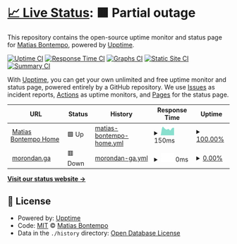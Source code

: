 # [📈 Live Status](https://matiasbontempo.github.io/upptime): <!--live status--> **🟧 Partial outage**

This repository contains the open-source uptime monitor and status page for [Matias Bontempo](https://matiasbontempo.github.io/upptime), powered by [Upptime](https://github.com/upptime/upptime).

[![Uptime CI](https://github.com/matiasbontempo/upptime/workflows/Uptime%20CI/badge.svg)](https://github.com/matiasbontempo/upptime/actions?query=workflow%3A%22Uptime+CI%22)
[![Response Time CI](https://github.com/matiasbontempo/upptime/workflows/Response%20Time%20CI/badge.svg)](https://github.com/matiasbontempo/upptime/actions?query=workflow%3A%22Response+Time+CI%22)
[![Graphs CI](https://github.com/matiasbontempo/upptime/workflows/Graphs%20CI/badge.svg)](https://github.com/matiasbontempo/upptime/actions?query=workflow%3A%22Graphs+CI%22)
[![Static Site CI](https://github.com/matiasbontempo/upptime/workflows/Static%20Site%20CI/badge.svg)](https://github.com/matiasbontempo/upptime/actions?query=workflow%3A%22Static+Site+CI%22)
[![Summary CI](https://github.com/matiasbontempo/upptime/workflows/Summary%20CI/badge.svg)](https://github.com/matiasbontempo/upptime/actions?query=workflow%3A%22Summary+CI%22)

With [Upptime](https://upptime.js.org), you can get your own unlimited and free uptime monitor and status page, powered entirely by a GitHub repository. We use [Issues](https://github.com/matiasbontempo/upptime/issues) as incident reports, [Actions](https://github.com/matiasbontempo/upptime/actions) as uptime monitors, and [Pages](https://matiasbontempo.github.io/upptime) for the status page.

<!--start: status pages-->
<!-- This summary is generated by Upptime (https://github.com/upptime/upptime) -->
<!-- Do not edit this manually, your changes will be overwritten -->
<!-- prettier-ignore -->
| URL | Status | History | Response Time | Uptime |
| --- | ------ | ------- | ------------- | ------ |
| <img alt="" src="https://icons.duckduckgo.com/ip3/matiasbontempo.com.ico" height="13"> [Matias Bontempo Home](https://matiasbontempo.com) | 🟩 Up | [matias-bontempo-home.yml](https://github.com/matiasbontempo/upptime/commits/HEAD/history/matias-bontempo-home.yml) | <details><summary><img alt="Response time graph" src="./graphs/matias-bontempo-home/response-time-week.png" height="20"> 150ms</summary><br><a href="https://matiasbontempo.github.io/upptime/history/matias-bontempo-home"><img alt="Response time 140" src="https://img.shields.io/endpoint?url=https%3A%2F%2Fraw.githubusercontent.com%2Fmatiasbontempo%2Fupptime%2FHEAD%2Fapi%2Fmatias-bontempo-home%2Fresponse-time.json"></a><br><a href="https://matiasbontempo.github.io/upptime/history/matias-bontempo-home"><img alt="24-hour response time 170" src="https://img.shields.io/endpoint?url=https%3A%2F%2Fraw.githubusercontent.com%2Fmatiasbontempo%2Fupptime%2FHEAD%2Fapi%2Fmatias-bontempo-home%2Fresponse-time-day.json"></a><br><a href="https://matiasbontempo.github.io/upptime/history/matias-bontempo-home"><img alt="7-day response time 150" src="https://img.shields.io/endpoint?url=https%3A%2F%2Fraw.githubusercontent.com%2Fmatiasbontempo%2Fupptime%2FHEAD%2Fapi%2Fmatias-bontempo-home%2Fresponse-time-week.json"></a><br><a href="https://matiasbontempo.github.io/upptime/history/matias-bontempo-home"><img alt="30-day response time 151" src="https://img.shields.io/endpoint?url=https%3A%2F%2Fraw.githubusercontent.com%2Fmatiasbontempo%2Fupptime%2FHEAD%2Fapi%2Fmatias-bontempo-home%2Fresponse-time-month.json"></a><br><a href="https://matiasbontempo.github.io/upptime/history/matias-bontempo-home"><img alt="1-year response time 139" src="https://img.shields.io/endpoint?url=https%3A%2F%2Fraw.githubusercontent.com%2Fmatiasbontempo%2Fupptime%2FHEAD%2Fapi%2Fmatias-bontempo-home%2Fresponse-time-year.json"></a></details> | <details><summary><a href="https://matiasbontempo.github.io/upptime/history/matias-bontempo-home">100.00%</a></summary><a href="https://matiasbontempo.github.io/upptime/history/matias-bontempo-home"><img alt="All-time uptime 99.99%" src="https://img.shields.io/endpoint?url=https%3A%2F%2Fraw.githubusercontent.com%2Fmatiasbontempo%2Fupptime%2FHEAD%2Fapi%2Fmatias-bontempo-home%2Fuptime.json"></a><br><a href="https://matiasbontempo.github.io/upptime/history/matias-bontempo-home"><img alt="24-hour uptime 100.00%" src="https://img.shields.io/endpoint?url=https%3A%2F%2Fraw.githubusercontent.com%2Fmatiasbontempo%2Fupptime%2FHEAD%2Fapi%2Fmatias-bontempo-home%2Fuptime-day.json"></a><br><a href="https://matiasbontempo.github.io/upptime/history/matias-bontempo-home"><img alt="7-day uptime 100.00%" src="https://img.shields.io/endpoint?url=https%3A%2F%2Fraw.githubusercontent.com%2Fmatiasbontempo%2Fupptime%2FHEAD%2Fapi%2Fmatias-bontempo-home%2Fuptime-week.json"></a><br><a href="https://matiasbontempo.github.io/upptime/history/matias-bontempo-home"><img alt="30-day uptime 100.00%" src="https://img.shields.io/endpoint?url=https%3A%2F%2Fraw.githubusercontent.com%2Fmatiasbontempo%2Fupptime%2FHEAD%2Fapi%2Fmatias-bontempo-home%2Fuptime-month.json"></a><br><a href="https://matiasbontempo.github.io/upptime/history/matias-bontempo-home"><img alt="1-year uptime 100.00%" src="https://img.shields.io/endpoint?url=https%3A%2F%2Fraw.githubusercontent.com%2Fmatiasbontempo%2Fupptime%2FHEAD%2Fapi%2Fmatias-bontempo-home%2Fuptime-year.json"></a></details>
| <img alt="" src="https://icons.duckduckgo.com/ip3/status.morondan.ga.ico" height="13"> [morondan.ga](https://status.morondan.ga) | 🟥 Down | [morondan-ga.yml](https://github.com/matiasbontempo/upptime/commits/HEAD/history/morondan-ga.yml) | <details><summary><img alt="Response time graph" src="./graphs/morondan-ga/response-time-week.png" height="20"> 0ms</summary><br><a href="https://matiasbontempo.github.io/upptime/history/morondan-ga"><img alt="Response time 0" src="https://img.shields.io/endpoint?url=https%3A%2F%2Fraw.githubusercontent.com%2Fmatiasbontempo%2Fupptime%2FHEAD%2Fapi%2Fmorondan-ga%2Fresponse-time.json"></a><br><a href="https://matiasbontempo.github.io/upptime/history/morondan-ga"><img alt="24-hour response time 0" src="https://img.shields.io/endpoint?url=https%3A%2F%2Fraw.githubusercontent.com%2Fmatiasbontempo%2Fupptime%2FHEAD%2Fapi%2Fmorondan-ga%2Fresponse-time-day.json"></a><br><a href="https://matiasbontempo.github.io/upptime/history/morondan-ga"><img alt="7-day response time 0" src="https://img.shields.io/endpoint?url=https%3A%2F%2Fraw.githubusercontent.com%2Fmatiasbontempo%2Fupptime%2FHEAD%2Fapi%2Fmorondan-ga%2Fresponse-time-week.json"></a><br><a href="https://matiasbontempo.github.io/upptime/history/morondan-ga"><img alt="30-day response time 0" src="https://img.shields.io/endpoint?url=https%3A%2F%2Fraw.githubusercontent.com%2Fmatiasbontempo%2Fupptime%2FHEAD%2Fapi%2Fmorondan-ga%2Fresponse-time-month.json"></a><br><a href="https://matiasbontempo.github.io/upptime/history/morondan-ga"><img alt="1-year response time 0" src="https://img.shields.io/endpoint?url=https%3A%2F%2Fraw.githubusercontent.com%2Fmatiasbontempo%2Fupptime%2FHEAD%2Fapi%2Fmorondan-ga%2Fresponse-time-year.json"></a></details> | <details><summary><a href="https://matiasbontempo.github.io/upptime/history/morondan-ga">0.00%</a></summary><a href="https://matiasbontempo.github.io/upptime/history/morondan-ga"><img alt="All-time uptime 18.41%" src="https://img.shields.io/endpoint?url=https%3A%2F%2Fraw.githubusercontent.com%2Fmatiasbontempo%2Fupptime%2FHEAD%2Fapi%2Fmorondan-ga%2Fuptime.json"></a><br><a href="https://matiasbontempo.github.io/upptime/history/morondan-ga"><img alt="24-hour uptime 0.00%" src="https://img.shields.io/endpoint?url=https%3A%2F%2Fraw.githubusercontent.com%2Fmatiasbontempo%2Fupptime%2FHEAD%2Fapi%2Fmorondan-ga%2Fuptime-day.json"></a><br><a href="https://matiasbontempo.github.io/upptime/history/morondan-ga"><img alt="7-day uptime 0.00%" src="https://img.shields.io/endpoint?url=https%3A%2F%2Fraw.githubusercontent.com%2Fmatiasbontempo%2Fupptime%2FHEAD%2Fapi%2Fmorondan-ga%2Fuptime-week.json"></a><br><a href="https://matiasbontempo.github.io/upptime/history/morondan-ga"><img alt="30-day uptime 0.00%" src="https://img.shields.io/endpoint?url=https%3A%2F%2Fraw.githubusercontent.com%2Fmatiasbontempo%2Fupptime%2FHEAD%2Fapi%2Fmorondan-ga%2Fuptime-month.json"></a><br><a href="https://matiasbontempo.github.io/upptime/history/morondan-ga"><img alt="1-year uptime 0.00%" src="https://img.shields.io/endpoint?url=https%3A%2F%2Fraw.githubusercontent.com%2Fmatiasbontempo%2Fupptime%2FHEAD%2Fapi%2Fmorondan-ga%2Fuptime-year.json"></a></details>

<!--end: status pages-->

[**Visit our status website →**](https://matiasbontempo.github.io/upptime)

## 📄 License

- Powered by: [Upptime](https://github.com/upptime/upptime)
- Code: [MIT](./LICENSE) © [Matias Bontempo](https://matiasbontempo.github.io/upptime)
- Data in the `./history` directory: [Open Database License](https://opendatacommons.org/licenses/odbl/1-0/)
